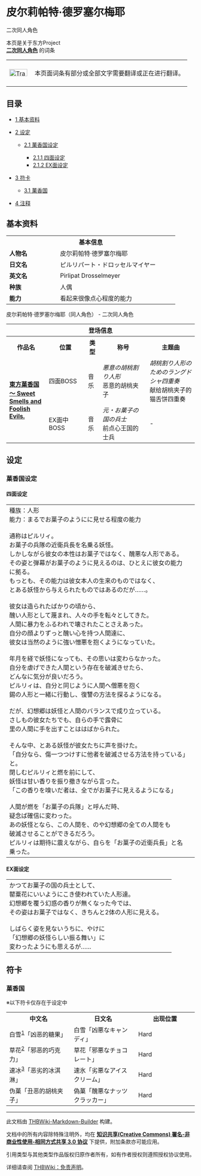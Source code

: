 # 皮尔莉帕特·德罗塞尔梅耶

<!-- source html: G:\repos\THBWiki-Markdown-Builder\THBWikiMarkdown\Temp\main\8\8f\ns0%3A%E7%9A%AE%E5%B0%94%E8%8E%89%E5%B8%95%E7%89%B9%C2%B7%E5%BE%B7%E7%BD%97%E5%A1%9E%E5%B0%94%E6%A2%85%E8%80%B6.html -->

二次同人角色

本页是关于东方Project  
 **[二次同人角色](./二次角色列表.md)** 的词条
<center>

<table>
<tbody><tr>
<td class="mbox-image"><div style="width: 52px;">
  <a href="./文件-Translation_J_To_C-cs.png.md" class="image"><img alt="Translation J To C-cs.png" src="https://upload.thwiki.cc/thumb/3/31/Translation_J_To_C-cs.png/48px-Translation_J_To_C-cs.png" decoding="async" loading="lazy" width="48" height="19" srcset="https://upload.thwiki.cc/thumb/3/31/Translation_J_To_C-cs.png/72px-Translation_J_To_C-cs.png 1.5x, https://upload.thwiki.cc/thumb/3/31/Translation_J_To_C-cs.png/96px-Translation_J_To_C-cs.png 2x" data-file-width="480" data-file-height="189"></a></div></td>
<td class="mbox-text" style=""><br>本页面词条有部分或全部文字需要翻译或正在进行翻译。<br><br></td>
</tr>
</tbody></table>


</center>
  
  

  


## 目录

- [1 基本资料](#基本资料)
- [2 设定](#设定)

  - [2.1 菓香国设定](#菓香国设定)

    - [2.1.1 四面设定](#四面设定)
    - [2.1.2 EX面设定](#EX面设定)






- [3 符卡](#符卡)

  - [3.1 菓香国](#菓香国)



- [4 注释](#注释)





## 基本资料
[](./文件-皮尔莉帕特·德罗塞尔梅耶.png.md)  [](./文件-皮尔莉帕特·德罗塞尔梅耶.png.md)

<table>
<tbody><tr>
<th colspan="2">基本信息</th>
</tr>
<tr>
<td style="width:120px"><b>人物名</b></td><td style="min-width:300px">皮尔莉帕特·德罗塞尔梅耶</td>
</tr><tr><td><b>日文名</b></td><td>ピルリパート・ドロッセルマイヤー</td></tr><tr><td><b>英文名</b></td><td>Pirlipat Drosselmeyer</td></tr><tr><td><b>种族</b></td><td>人偶</td></tr><tr><td><b>能力</b></td><td>看起来很像点心程度的能力</td></tr></tbody></table>

皮尔莉帕特·德罗塞尔梅耶（同人角色） - 二次同人角色

<table>
<tbody><tr>
<th colspan="5">登场信息</th>
</tr><tr><th><b>作品名</b></th><th><b>位置</b></th><th><b>类型</b></th><th><b>称号</b></th><th><b>主题曲</b></th></tr><tr><td rowspan="2" style="width:120px"><b><a href="./東方菓香国_～_Sweet_Smells_and_Foolish_Evils..md" title="東方菓香国 ～ Sweet Smells and Foolish Evils.">東方菓香国 ～ Sweet Smells and Foolish Evils.</a></b></td><td style="width:130px">四面BOSS</td><td class="bg-color-info-30" style="width:30px;">音乐</td><td style="width:180px"><i>悪意の胡桃割り人形</i><br>恶意的胡桃夹子</td><td style="width:200px"><i>胡桃割り人形のためのラングドシャ四重奏</i><br>献给胡桃夹子的猫舌饼四重奏</td></tr>
<tr><td style="width:130px">EX面中BOSS</td><td class="bg-color-info-30" style="width:30px;">音乐</td><td style="width:180px"><i>元・お菓子の国の兵士</i><br>前点心王国的士兵</td><td style="width:200px">-</td></tr></tbody></table>



## 设定

### 菓香国设定

#### 四面设定

<table><tbody><tr class="tt-content" id="四面设定-1" data-pos="&#91;&quot;\u56db\u9762\u8bbe\u5b9a&quot;,1&#93;"><td class="tt-ja" lang="ja"><div class="poem">種族：人形<br>能力：まるでお菓子のようにに見せる程度の能力<br><br>通称はピルリィ。<br>お菓子の兵隊の近衛兵長を名乗る妖怪。<br>しかしながら彼女の本性はお菓子ではなく、醜悪な人形である。<br>その姿と弾幕がお菓子のように見えるのは、ひとえに彼女の能力に拠る。<br>もっとも、その能力は彼女本人の生来のものではなく、<br>とある妖怪から与えられたものではあるのだが……。<br><br>彼女は造られたばかりの頃から、<br>醜い人形として蔑まれ、人々の手を転々としてきた。<br>人間に暴力をふるわれで壊されたことさえあった。<br>自分の顔よりずっと醜い心を持つ人間達に、<br>彼女は当然のように強い憎悪を抱くようになっていた。<br><br>年月を経で妖怪になっても、その思いは変わらなかった。<br>自分を虐げできた人間という存在を破滅きせたら、<br>どんなに気分が良いだろう。<br>ピルリィは、自分と同じように人間へ僧悪を抱く<br>錫の人形と一緒に行動し、復讐の方法を探るようになる。<br><br>だが、幻想郷は妖怪と人間のバランスで成り立っている。<br>さしもの彼女たちでも、自らの手で露骨に<br>里の人間に手を出すことははばかられた。<br><br>そんな中、とある妖怪が彼女たちに声を掛けた。<br>「自分なら、傷一つつけすに他者を破滅させる方法を持っている」と。<br>閉しむピルリィと燃を前にして、<br>妖怪は甘い香りを振り撤きながら言った。<br>「この香りを嗅いだ者は、全でがお菓子に見えるようになる」<br><br>人間が燃を「お菓子の兵隊」と呼んだ時、<br>疑念ば確信に変わった。<br>あの妖怪となら、この人間を、のや幻想郷の全ての人間をも<br>破滅させることができるだろう。<br>ピルリィは期待に震えながら、自らを「お菓子の近衛兵長」と名乗った。</div></td><td class="tt-zh" lang="zh"><div class="poem"></div></td></tr></tbody></table>



#### EX面设定

<table><tbody><tr class="tt-content" id="EX面设定-1" data-pos="&#91;&quot;EX\u9762\u8bbe\u5b9a&quot;,1&#93;"><td class="tt-ja" lang="ja"><div class="poem">かつてお菓子の国の兵士として、<br>罌粟花にいいようにこき使われていた人形達。<br>幻想郷を覆う幻惑の香りが無くなった今では、<br>その姿はお菓子ではなく、きちんと2体の人形に見える。<br><br>しばらく姿を見ないうちに、やけに<br>「幻想郷の妖怪らしい振る舞い」に<br>変わったようにも思えるが……</div></td><td class="tt-zh" lang="zh"><div class="poem"></div></td></tr></tbody></table>



## 符卡

### 菓香国
  
※以下符卡仅存在于设定中
  


<table><tbody><tr><th><b>中文名</b></th><th><b>日文名</b></th><th><b>出现位置</b></th></tr><tr><td style="width:200px">白雪<sup id="cite_ref-1" class="reference"><a href="#cite_note-1">1</a></sup>「凶恶的糖果」</td><td style="width:200px">白雪「凶悪なキャンディ」</td><td style="width:180px">Hard</td></tr>
<tr><td style="width:200px">草花<sup id="cite_ref-2" class="reference"><a href="#cite_note-2">2</a></sup>「邪恶的巧克力」</td><td style="width:200px">草花「邪悪なチョコレート」</td><td style="width:180px">Hard</td></tr>
<tr><td style="width:200px">速冰<sup id="cite_ref-3" class="reference"><a href="#cite_note-3">3</a></sup>「恶劣的冰淇淋」</td><td style="width:200px">速氷「劣悪なアイスクリーム」</td><td style="width:180px">Hard</td></tr>
<tr><td style="width:200px">伪菓「丑恶的胡桃夹子」</td><td style="width:200px">偽菓「醜悪なナッツクラッカー」</td><td style="width:180px">Hard</td></tr></tbody></table>



[^cite_note-1]: 可卡因的隐语。

  
  

  





---

此文档由 [THBWiki-Markdown-Builder](https://github.com/Delsin-Yu/THBWiki-Markdown-Builder) 构建。

文档中的所有内容除特殊注明外，均在 [**知识共享(Creative Commons) 署名-非商业性使用-相同方式共享 3.0 协议**](https://creativecommons.org/licenses/by-sa/3.0/deed.zh-hans) 下提供，附加条款亦可能应用。

引用类型与其他类型作品版权归原作者所有，如有作者授权则遵照授权协议使用。

详细请查阅 [THBWiki：免责声明](https://thbwiki.cc/THBWiki:%E5%85%8D%E8%B4%A3%E5%A3%B0%E6%98%8E)。

